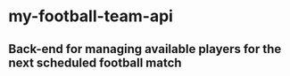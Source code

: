 # my-football-team-api
## Back-end for managing available players for the next scheduled football match
